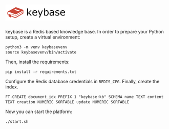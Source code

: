 # <img src="src/static/images/keybase.png" height="50px">

keybase is a Redis based knowledge base. In order to prepare your Python setup, create a virtual environment:

```
python3 -m venv keybasevenv
source keybasevenv/bin/activate
```
Then, install the requirements:

```
pip install -r requirements.txt
```

Configure the Redis database credentials in `REDIS_CFG`. Finally, create the index.

```
FT.CREATE document_idx PREFIX 1 "keybase:kb" SCHEMA name TEXT content TEXT creation NUMERIC SORTABLE update NUMERIC SORTABLE
```

Now you can start the platform:

```
./start.sh
```
